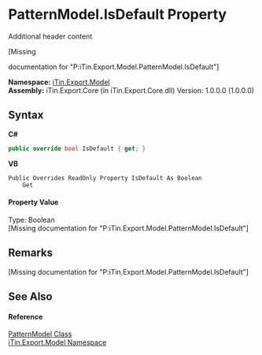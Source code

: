 # PatternModel.IsDefault Property 
Additional header content 

\[Missing <summary> documentation for "P:iTin.Export.Model.PatternModel.IsDefault"\]

**Namespace:**&nbsp;<a href="ef57ffcc-e95e-b212-5a46-9aa6f5a3511f">iTin.Export.Model</a><br />**Assembly:**&nbsp;iTin.Export.Core (in iTin.Export.Core.dll) Version: 1.0.0.0 (1.0.0.0)

## Syntax

**C#**<br />
``` C#
public override bool IsDefault { get; }
```

**VB**<br />
``` VB
Public Overrides ReadOnly Property IsDefault As Boolean
	Get
```


#### Property Value
Type: Boolean<br />\[Missing <value> documentation for "P:iTin.Export.Model.PatternModel.IsDefault"\]

## Remarks
\[Missing <remarks> documentation for "P:iTin.Export.Model.PatternModel.IsDefault"\]

## See Also


#### Reference
<a href="386dc076-597b-2c64-ea17-b26e453932e5">PatternModel Class</a><br /><a href="ef57ffcc-e95e-b212-5a46-9aa6f5a3511f">iTin.Export.Model Namespace</a><br />